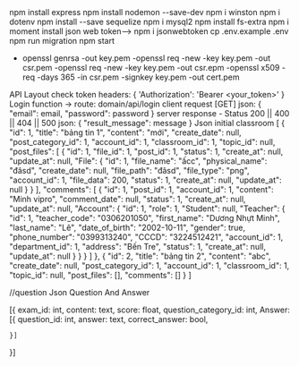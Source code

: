 <!-- npm init --> 
<!-- install framework express --> npm install express
<!-- set up --> npm install nodemon --save-dev
<!-- install log--> npm i winston
<!-- install variable config --> npm i dotenv
<!-- install package Sequelize ORM  --> npm install --save sequelize
<!-- driver mysql2--> npm i mysql2
<!-- install driver mssql --> 
<!-- install fs-->npm install fs-extra
<!-- get datetime -->npm i moment
<!-->install json web token--> npm i jsonwebtoken

<!-- create file .env --> cp .env.example .env
<!-- Configure Env file according to mysql>
<!-- create database name is "class_room">
<!-- create tables into database--> npm run migration
<!-- start Server-->
<!-- use --> npm start

<!--  https-->  
- openssl genrsa -out key.pem
-openssl req -new -key key.pem -out csr.pem
-openssl req -new -key key.pem -out csr.epm
-openssl x509 -req -days 365 -in csr.pem -signkey key.pem -out cert.pem
<!--https-->
API Layout
check token 
    headers: {
    'Authorization': 'Bearer <your_token>'
  }
Login function
    -> route: domain/api/login
    client request [GET] json: {
        "email": email,
        "password": password
    }
    server response 
        - Status 200 || 400 || 404 || 500 json: {
                "result_message": message
            }
Json initial classroom
[
    {
        "id": 1,
        "title": "bảng tin 1",
        "content": "mới",
        "create_date": null,
        "post_category_id": 1,
        "account_id": 1,
        "classroom_id": 1,
        "topic_id": null,
        "post_files": [
            {
                "id": 1,
                "file_id": 1,
                "post_id": 1,
                "status": 1,
                "create_at": null,
                "update_at": null,
                "File": {
                    "id": 1,
                    "file_name": "ấcc",
                    "physical_name": "đâsd",
                    "create_date": null,
                    "file_path": "đâsd",
                    "file_type": "png",
                    "account_id": 1,
                    "file_data": 200,
                    "status": 1,
                    "create_at": null,
                    "update_at": null
                }
            }
        ],
        "comments": [
            {
                "id": 1,
                "post_id": 1,
                "account_id": 1,
                "content": "Minh vipro",
                "comment_date": null,
                "status": 1,
                "create_at": null,
                "update_at": null,
                "Account": {
                    "id": 1,
                    "role": 1,
                    "Student": null,
                    "Teacher": {
                        "id": 1,
                        "teacher_code": "0306201050",
                        "first_name": "Dương Nhựt Minh",
                        "last_name": "Lê",
                        "date_of_birth": "2002-10-11",
                        "gender": true,
                        "phone_number": "0399313240",
                        "CCCD": "3224512421",
                        "account_id": 1,
                        "department_id": 1,
                        "address": "Bến Tre",
                        "status": 1,
                        "create_at": null,
                        "update_at": null
                    }
                }
            }
        ]
    },
    {
        "id": 2,
        "title": "bảng tin 2",
        "content": "abc",
        "create_date": null,
        "post_category_id": 1,
        "account_id": 1,
        "classroom_id": 1,
        "topic_id": null,
        "post_files": [],
        "comments": []
    }
]

//question
  Json Question And Answer

[{
	exam_id: int,
	content: text,
	score: float,
	question_category_id: int,
	Answer: [{
		question_id: int,
		answer: text,
		correct_answer: bool,
		
	}]
}]
